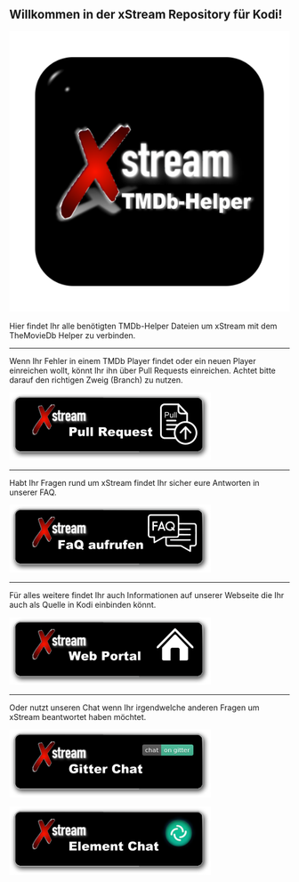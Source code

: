 
## Willkommen in der xStream Repository für Kodi!

![xStream logo](https://raw.githubusercontent.com/streamxstream/xStreamRepo/tmdb-helper/icon.png)

Hier findet Ihr alle benötigten TMDb-Helper Dateien um xStream mit dem TheMovieDb Helper zu verbinden.

***

Wenn Ihr Fehler in einem TMDb Player findet oder ein neuen Player einreichen wollt, könnt Ihr ihn über Pull Requests einreichen. Achtet bitte darauf den richtigen Zweig (Branch) zu nutzen.

[![Pull Request einreichen](https://raw.githubusercontent.com/streamxstream/xStreamRepo/tmdb-helper/config/pullrequest.png)](https://github.com/streamxstream/xStreamRepo/compare)

***

Habt Ihr Fragen rund um xStream findet Ihr sicher eure Antworten in unserer FAQ.

[![FaQ aufrufen](https://raw.githubusercontent.com/streamxstream/xStreamRepo/tmdb-helper/config/faq.png)](https://github.com/streamxstream/xStream-FAQ/blob/master/xStream_Anleitung_FAQ.md)

***

Für alles weitere findet Ihr auch Informationen auf unserer Webseite die Ihr auch als Quelle in Kodi einbinden könnt.

[![Web Portal aufrufen](https://raw.githubusercontent.com/streamxstream/xStreamRepo/tmdb-helper/config/web.png)](https://streamxstream.github.io/xStreamRepoWeb/)

***

Oder nutzt unseren Chat wenn Ihr irgendwelche anderen Fragen um xStream beantwortet haben möchtet.

[![Gitter Chat](https://raw.githubusercontent.com/streamxstream/xStreamRepo/tmdb-helper/config/gitter.png)](https://gitter.im/streamxstream/community?utm_source=badge&utm_medium=badge&utm_campaign=pr-badge)

[![Matrix.to Chat](https://raw.githubusercontent.com/streamxstream/xStreamRepo/tmdb-helper/config/element.png)](https://matrix.to/#/#streamxstream_community:gitter.im)





